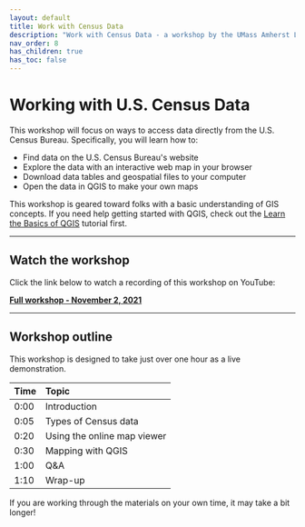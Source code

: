 ```yaml
---
layout: default
title: Work with Census Data
description: "Work with Census Data - a workshop by the UMass Amherst Libraries."
nav_order: 8
has_children: true
has_toc: false
---
```


# Working with U.S. Census Data

This workshop will focus on ways to access data directly from the U.S. Census Bureau. Specifically, you will learn how to:
* Find data on the U.S. Census Bureau's website
* Explore the data with an interactive web map in your browser
* Download data tables and geospatial files to your computer
* Open the data in QGIS to make your own maps

This workshop is geared toward folks with a basic understanding of GIS concepts. If you need help getting started with QGIS, check out the [Learn the Basics of QGIS](https://umass-gis.github.io/workshops/content/basics-qgis/) tutorial first.

---
## Watch the workshop
Click the link below to watch a recording of this workshop on YouTube:

**[Full workshop - November 2, 2021](https://youtu.be/GsF6dQgleTE)**

---
## Workshop outline

This workshop is designed to take just over one hour as a live demonstration.

| Time | Topic |
| :--- | :--- |
| 0:00 | Introduction |
| 0:05 | Types of Census data |
| 0:20 | Using the online map viewer |
| 0:30 | Mapping with QGIS |
| 1:00 | Q&A |
| 1:10 | Wrap-up |

If you are working through the materials on your own time, it may take a bit longer!
